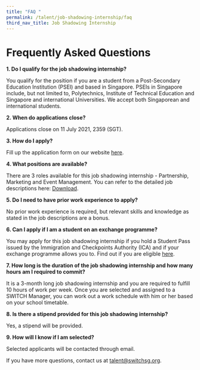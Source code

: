 ```yaml
---
title: "FAQ "
permalink: /talent/job-shadowing-internship/faq
third_nav_title: Job Shadowing Internship
---
```

# Frequently Asked Questions
**1. Do I qualify for the job shadowing internship?**

You qualify for the position if you are a student from a Post-Secondary Education Institution (PSEI) and based in Singapore. PSEIs in Singapore include, but not limited to, Polytechnics, Institute of Technical Education and Singapore and international Universities. We accept both Singaporean and international students. 

**2. When do applications close?**

Applications close on 11 July 2021, 2359 (SGT).

**3. How do I apply?**

Fill up the application form on our website [here](https://www.switchsg.org/talent/job-shadowing-internship/join-us). 

**4. What positions are available?**

There are 3 roles available for this job shadowing internship - Partnership, Marketing and Event Management. You can refer to the detailed job descriptions here: [Download](/files/SWITCH%20Job%20Shadowing%20Internship_Job%20Descriptions.pdf).

**5. Do I need to have prior work experience to apply?**

No prior work experience is required, but relevant skills and knowledge as stated in the job descriptions are a bonus.

**6. Can I apply if I am a student on an exchange programme?**

You may apply for this job shadowing internship if you hold a Student Pass issued by the Immigration and Checkpoints Authority (ICA) and if your exchange programme allows you to. Find out if you are eligible [here](https://www.mom.gov.sg/passes-and-permits/work-pass-exemption-for-foreign-students).

**7. How long is the duration of the job shadowing internship and how many hours am I required to commit?**

It is a 3-month long job shadowing internship and you are required to fulfill 10 hours of work per week. Once you are selected and assigned to a SWITCH Manager, you can work out a work schedule with him or her based on your school timetable.

**8. Is there a stipend provided for this job shadowing internship?**

Yes, a stipend will be provided. 

**9. How will I know if I am selected?**

Selected applicants will be contacted through email.


If you have more questions, contact us at talent@switchsg.org.